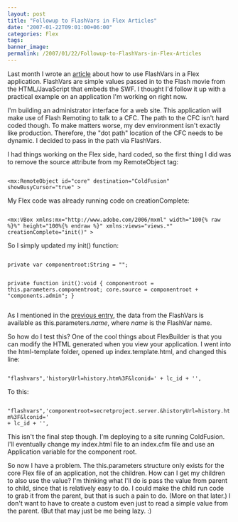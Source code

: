 ```yaml
---
layout: post
title: "Followup to FlashVars in Flex Articles"
date: "2007-01-22T09:01:00+06:00"
categories: Flex 
tags: 
banner_image: 
permalink: /2007/01/22/Followup-to-FlashVars-in-Flex-Articles
---
```


Last month I wrote an <a href="http://ray.camdenfamily.com/index.cfm/2006/12/11/FlashVars-in-Flex">article</a> about how to use FlashVars in a Flex application. FlashVars are simple values passed in to the Flash movie from the HTML/JavaScript that embeds the SWF. I thought I'd follow it up with a practical example on an application I'm working on right now.
<!--more-->
I'm building an administrator interface for a web site. This application will make use of Flash Remoting to talk to a CFC. The path to the CFC isn't hard coded though. To make matters worse, my dev environment isn't exactly like production. Therefore, the "dot path" location of the CFC needs to be dynamic. I decided to pass in the path via FlashVars. 

I had things working on the Flex side, hard coded, so the first thing I did was to remove the source attribute from my RemoteObject tag:

<code>
&lt;mx:RemoteObject id="core" destination="ColdFusion" showBusyCursor="true" &gt;
</code>

My Flex code was already running code on creationComplete:

<code>
&lt;mx:VBox xmlns:mx="http://www.adobe.com/2006/mxml" width="100{% raw %}%" height="100%{% endraw %}" xmlns:views="views.*" creationComplete="init()" &gt;
</code>

So I simply updated my init() function:

<code>
private var componentroot:String = "";

private function init():void {
	componentroot = this.parameters.componentroot;
	core.source = componentroot + "components.admin";
}	
</code>

As I mentioned in the <a href="http://ray.camdenfamily.com/index.cfm/2006/12/11/FlashVars-in-Flex">previous entry</a>, the data from the FlashVars is available as this.parameters.<i>name</i>, where <i>name</i> is the FlashVar name. 

So how do I test this? One of the cool things about FlexBuilder is that you can modify the HTML generated when you view your application. I went into the html-template folder, opened up index.template.html, and changed this line:

<code>
"flashvars",'historyUrl=history.htm%3F&lconid=' + lc_id + '',
</code>

To this:

<code>			"flashvars",'componentroot=secretproject.server.&historyUrl=history.htm%3F&lconid=' + lc_id + '',
</code>

This isn't the final step though. I'm deploying to a site running ColdFusion. I'll eventually change my index.html file to an index.cfm file and use an Application variable for the component root.

So now I have a problem. The this.parameters structure only exists for the core Flex file of an application, not the children. How can I get my children to also use the value? I'm thinking what I'll do is pass the value from parent to child, since that is relatively easy to do. I could make the child run code to grab it from the parent, but that is such a pain to do. (More on that later.) I don't want to have to create a custom even just to read a simple value from the parent. (But that may just be me being lazy. :)